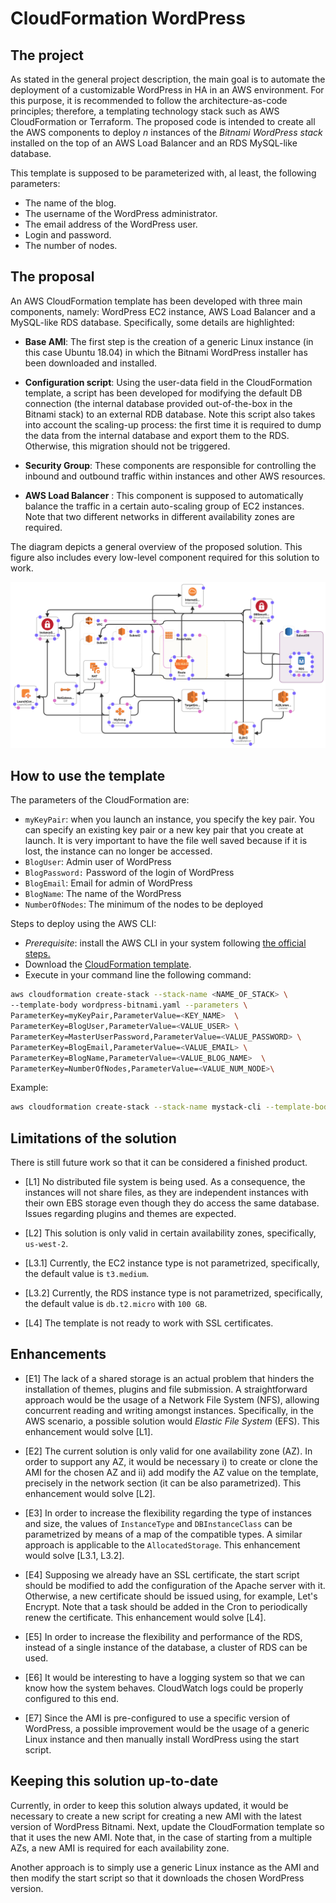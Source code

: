 # CloudFormation WordPress

## The project

As stated in the general project description, the main goal is to automate the deployment of a customizable WordPress in HA in an AWS environment. For this purpose, it is recommended to follow the architecture-as-code principles; therefore, a templating technology stack such as AWS CloudFormation or Terraform.
The proposed code is intended to create all the AWS components to deploy *n* instances of the  *Bitnami WordPress stack* installed on the top of an AWS Load Balancer and an RDS MySQL-like database.

This template is supposed to be parameterized with, al least, the following parameters:

* The name of the blog.
* The username of the WordPress administrator.
* The email address of the WordPress user.
* Login and password.
* The number of nodes.

## The proposal

An AWS CloudFormation template has been developed with three main components, namely:  WordPress EC2 instance, AWS Load Balancer and a MySQL-like RDS database.
Specifically, some details are highlighted:

* **Base AMI**:
The first step is the creation of a generic Linux instance (in this case Ubuntu 18.04) in which the Bitnami WordPress installer has been downloaded and installed.

* **Configuration script**:
Using the user-data field in the CloudFormation template, a script has been developed for modifying the default DB connection (the internal database provided out-of-the-box in the Bitnami stack) to an external RDB database.
Note this script also takes into account the scaling-up process: the first time it is required to dump the data from the internal database and export them to the RDS. Otherwise, this migration should not be triggered.

* **Security Group**:
These components are responsible for controlling the inbound and outbound traffic within instances and other AWS resources.

* **AWS Load Balancer** :
This component is supposed to automatically balance the traffic in a certain auto-scaling group of EC2 instances. Note that two different networks in different availability zones are required.

The diagram depicts a general overview of the proposed solution. This figure also includes every low-level component required for this solution to work.

![Figure 1](template1-designer.png)

## How to use the template

The parameters of the CloudFormation are:

* `myKeyPair`: when you launch an instance, you specify the key pair. You can specify an existing key pair or a new key pair that you create at launch. It is very important to have the file well saved because if it is lost, the instance can no longer be accessed.
* `BlogUser`: Admin user of WordPress  
* `BlogPassword:` Password of the login of WordPress
* `BlogEmail`: Email for admin of WordPress
* `BlogName`: The name of the WordPress
* `NumberOfNodes`: The minimum of the nodes to be deployed

Steps to deploy using the AWS CLI:

* *Prerequisite*: install the AWS CLI in your system following [the official steps.](https://docs.aws.amazon.com/cli/latest/userguide/cli-chap-install.html)
* Download the [CloudFormation template](wordpress-bitnami.yaml).
* Execute in your command line the following command:

```bash
aws cloudformation create-stack --stack-name <NAME_OF_STACK> \
--template-body wordpress-bitnami.yaml --parameters \
ParameterKey=myKeyPair,ParameterValue=<KEY_NAME>  \
ParameterKey=BlogUser,ParameterValue=<VALUE_USER> \
ParameterKey=MasterUserPassword,ParameterValue=<VALUE_PASSWORD> \
ParameterKey=BlogEmail,ParameterValue=<VALUE_EMAIL> \
ParameterKey=BlogName,ParameterValue=<VALUE_BLOG_NAME>  \
ParameterKey=NumberOfNodes,ParameterValue=<VALUE_NUM_NODE>\

```

Example:

```bash
aws cloudformation create-stack --stack-name mystack-cli --template-body wordpress-bitnami.yaml --parameters ParameterKey=myKeyPair,ParameterValue=key ParameterKey=BlogUser,ParameterValue=user ParameterKey=BlogPassword,ParameterValue=123456789 ParameterKey=MasterUserPassword,ParameterValue=123456789  ParameterKey=BlogEmail,ParameterValue=user@user.es ParameterKey=BlogName,ParameterValue=MyBitnamiBlog ParameterKey=NumberOfNodes,ParameterValue=1
```

## Limitations of the solution

There is still future work so that it can be considered a finished product.

* [L1] No distributed file system is being used.  As a consequence, the instances will not share files, as they are independent instances with their own EBS storage even though they do access the same database. Issues regarding plugins and themes are expected.

* [L2] This solution is only valid in certain availability zones, specifically, `us-west-2`.

* [L3.1] Currently, the EC2 instance type is not parametrized, specifically, the default value is `t3.medium`.

* [L3.2] Currently, the RDS instance type is not parametrized, specifically, the default value is `db.t2.micro` with `100 GB`.

* [L4] The template is not ready to work with SSL certificates.

## Enhancements

* [E1] The lack of a shared storage is an actual problem that hinders the installation of themes, plugins and file submission. A straightforward approach would be the usage of a Network File System (NFS), allowing concurrent reading and writing amongst instances. Specifically, in the AWS scenario, a possible solution would *Elastic File System* (EFS). This enhancement would solve [L1].

* [E2] The current solution is only valid for one availability zone (AZ). In order to support any AZ, it would be necessary i) to create or clone the AMI for the chosen AZ and ii) add modify the AZ value on the template, precisely in the network section (it can be also parametrized). This enhancement would solve [L2].

* [E3] In order to increase the flexibility regarding the type of instances and size, the values of `InstanceType` and `DBInstanceClass` can be parametrized by means of a map of the compatible types. A similar approach is applicable to the `AllocatedStorage`. This enhancement would solve [L3.1, L3.2].

* [E4] Supposing we already have an SSL certificate, the start script should be modified to add the configuration of the Apache server with it. Otherwise, a new certificate should be issued using, for example,  Let's Encrypt. Note that a task should be added in the Cron to periodically renew the certificate. This enhancement would solve [L4].

* [E5] In order to increase the flexibility and performance of the RDS, instead of a single instance of the database, a cluster of RDS can be used.

* [E6] It would be interesting to have a logging system so that we can know how the system behaves. CloudWatch logs could be properly configured to this end.

* [E7] Since the AMI is pre-configured to use a specific version of WordPress, a possible improvement would be the usage of a generic Linux instance and then manually install WordPress using the start script.

## Keeping this solution up-to-date

Currently, in order to keep this solution always updated, it would be necessary to create a new script for creating a new AMI with the latest version of WordPress Bitnami. Next, update the CloudFormation template so that it uses the new AMI.
Note that, in the case of starting from a multiple AZs, a new AMI is required for each availability zone.

Another approach is to simply use a generic Linux instance as the AMI and then modify the start script so that it downloads the chosen WordPress version.
